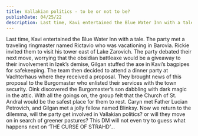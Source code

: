 ```yaml
---
title: Vallakian politics - to be or not to be?
publishDate: 04/25/22
description: Last time, Kavi entertained the Blue Water Inn with a tale. The party met a traveling ringmaster named Rictavio who was vacationing in Barovia...
---
```


Last time, Kavi entertained the Blue Water Inn with a tale. The party met a traveling ringmaster named Rictavio who was vacationing in Barovia. Rickie invited them to visit his tower east of Lake Zarovich. The party debated their next move, worrying that the obsidian battleaxe would be a giveaway to their involvement in Izek’s demise, Gilgan stuffed the axe in Kavi’s bagpipes for safekeeping. The team then decided to attend a dinner party at Vachterhaus where they received a proposal. They brought news of this proposal to the Burgomaster who enlisted their services with the town security. Oink discovered the Burgomaster’s son dabbling with dark magic in the attic. With all the goings on, the group felt that the Church of St. Andral would be the safest place for them to rest. Caryn met Father Lucian Petrovich, and Gilgan met a jolly fellow named Blinksy. Now we return to the dilemma, will the party get involved in Vallakian politics? or will they move on in search of greener pastures? This DM will not even try to guess what happens next on ‘THE CURSE OF STRAHD’...
